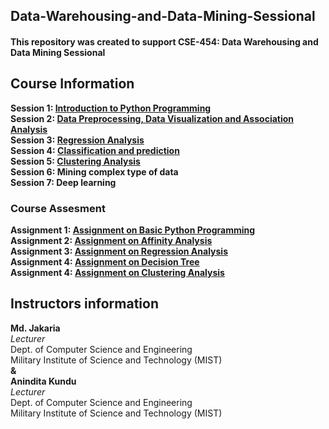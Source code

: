 ## Data-Warehousing-and-Data-Mining-Sessional
#### This repository was created to support CSE-454: Data Warehousing and Data Mining Sessional 

## Course Information
**Session 1: [Introduction to Python Programming](https://github.com/jakariamd/Data-Warehousing-and-Data-Mining-Sessional/tree/master/Session%201) \
Session 2: [Data Preprocessing, Data Visualization and Association Analysis](https://github.com/jakariamd/Data-Warehousing-and-Data-Mining-Sessional/tree/master/Session%202)\
Session 3: [Regression Analysis](https://github.com/jakariamd/Data-Warehousing-and-Data-Mining-Sessional/tree/master/Session%203)\
Session 4: [Classification and prediction](https://github.com/jakariamd/Data-Warehousing-and-Data-Mining-Sessional/tree/master/Session%204)\
Session 5: [Clustering Analysis](https://github.com/jakariamd/Data-Warehousing-and-Data-Mining-Sessional/tree/master/Session%205)\
Session 6: Mining complex type of data\
Session 7: Deep learning**

### Course Assesment
**Assignment 1: [Assignment on Basic Python Programming](https://github.com/jakariamd/Data-Warehousing-and-Data-Mining-Sessional/tree/master/Assignment%201)\
Assignment 2: [Assignment on Affinity Analysis](https://github.com/jakariamd/Data-Warehousing-and-Data-Mining-Sessional/tree/master/Assignment%202)\
Assignment 3: [Assignment on Regression Analysis](https://github.com/jakariamd/Data-Warehousing-and-Data-Mining-Sessional/tree/master/Assignment%203)\
Assignment 4: [Assignment on Decision Tree](https://github.com/jakariamd/Data-Warehousing-and-Data-Mining-Sessional/tree/master/Assignment%204)\
Assignment 4: [Assignment on Clustering Analysis](https://github.com/jakariamd/Data-Warehousing-and-Data-Mining-Sessional/tree/master/Assignment%205)**


## Instructors information 
**Md. Jakaria** \
*Lecturer* \
Dept. of Computer Science and Engineering \
Military Institute of Science and Technology (MIST) \
**&** \
**Anindita Kundu** \
*Lecturer* \
Dept. of Computer Science and Engineering \
Military Institute of Science and Technology (MIST)

